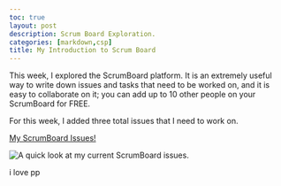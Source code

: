 ```yaml
---
toc: true
layout: post
description: Scrum Board Exploration.
categories: [markdown,csp]
title: My Introduction to Scrum Board
---
```


This week, I explored the ScrumBoard platform. It is an extremely useful way to write down issues and tasks that need to be worked on, and it is easy to collaborate on it; you can add up to 10 other people on your ScrumBoard for FREE.

For this week, I added three total issues that I need to work on.


<a href = "https://vardaansinha.atlassian.net/jira/software/projects/VACSB/boards/1">My ScrumBoard Issues!</a>

![]({{site.baseurl}}/images/ScrumBoard.png "A quick look at my current ScrumBoard issues.")

i love pp

